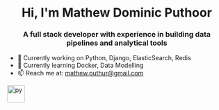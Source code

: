<h1 align="center">Hi, I'm Mathew Dominic Puthoor</h1>
<h3 align="center"> A full stack developer with experience in building data pipelines and analytical tools </h3>

- 🔭 Currently working on Python, Django, ElasticSearch, Redis
- 🌱 Currently learning Docker, Data Modelling
- 📫 Reach me at: mathew.puthur@gmail.com

<img src="https://devicons.github.io/devicon/devicon.git/icons/python/python-original.svg" alt="py" width="40" height="40"/>





<!--**MathewDominic/MathewDominic** is a ✨ _special_ ✨ repository because its `README.md` (this file) appears on your GitHub profile.

-->
